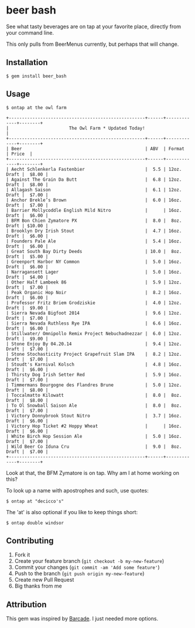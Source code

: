 # beer bash

See what tasty beverages are on tap at your favorite place, directly from your command line.

This only pulls from BeerMenus currently, but perhaps that will change.


## Installation

    $ gem install beer_bash


## Usage

    $ ontap at the owl farm

    +----------------------------------------------------+------+-------------+--------+
    |                       The Owl Farm * Updated Today!                              |
    +----------------------------------------------------+------+-------------+--------+
    | Beer                                               | ABV  | Format      | Price  |
    +----------------------------------------------------+------+-------------+--------+
    | Aecht Schlenkerla Fastenbier                       |  5.5 | 12oz. Draft |  $8.00 |
    | Against The Grain Da Butt                          |  6.8 | 12oz. Draft |  $8.00 |
    | Allagash Saison                                    |  6.1 | 12oz. Draft |  $7.00 |
    | Anchor Brekle’s Brown                              |  6.0 | 16oz. Draft |  $7.00 |
    | Barrier Mollycoddle English Mild Nitro             |      | 16oz. Draft |  $6.00 |
    | BFM Bon Chien Zymatore PX                          |  8.0 |  8oz. Draft | $10.00 |
    | Brooklyn Dry Irish Stout                           |  4.7 | 16oz. Draft |  $6.00 |
    | Founders Pale Ale                                  |  5.4 | 16oz. Draft |  $6.00 |
    | Great South Bay Dirty Deeds                        | 10.0 |  8oz. Draft |  $5.00 |
    | Greenport Harbor NY Common                         |  5.0 | 16oz. Draft |  $6.00 |
    | Narragansett Lager                                 |  5.0 | 16oz. Draft |  $4.00 |
    | Other Half Lambeek 86                              |  5.9 | 12oz. Draft |  $7.00 |
    | Peak Organic Hop Noir                              |  8.2 | 16oz. Draft |  $6.00 |
    | Professor Fritz Briem Grodziskie                   |  4.0 | 12oz. Draft |  $9.00 |
    | Sierra Nevada Bigfoot 2014                         |  9.6 | 12oz. Draft |  $7.00 |
    | Sierra Nevada Ruthless Rye IPA                     |  6.6 | 16oz. Draft |  $6.00 |
    | Stillwater/ Omnipollo Remix Project Nebuchadnezzar |  6.0 | 12oz. Draft |  $9.00 |
    | Stone Enjoy By 04.20.14                            |  9.4 | 12oz. Draft |  $7.00 |
    | Stone Stochasticity Project Grapefruit Slam IPA    |  8.2 | 12oz. Draft |  $7.00 |
    | Stoudt's Karnival Kolsch                           |  4.8 | 16oz. Draft |  $6.00 |
    | Thirsty Dog Irish Setter Red                       |  5.9 | 16oz. Draft |  $7.00 |
    | Timmermans Bourgogne des Flandres Brune            |  5.0 | 12oz. Draft |  $8.00 |
    | Toccalmatto Kilowatt                               |  8.0 |  8oz. Draft |  $8.00 |
    | To Ol Snowball Saison Ale                          |  8.0 |  8oz. Draft |  $7.00 |
    | Victory Donnybrook Stout Nitro                     |  3.7 | 16oz. Draft |  $6.00 |
    | Victory Hop Ticket #2 Hoppy Wheat                  |      | 16oz. Draft |  $6.00 |
    | White Birch Hop Session Ale                        |  5.0 | 16oz. Draft |  $7.00 |
    | Wild Beer Co Iduna Cru                             |  9.0 |  8oz. Draft |  $7.00 |
    +----------------------------------------------------+------+-------------+--------+

Look at that, the BFM Zymatore is on tap. Why am I at home working on this?

To look up a name with apostrophes and such, use quotes:

    $ ontap at "decicco's"

The 'at' is also optional if you like to keep things short:

    $ ontap double windsor

## Contributing

1. Fork it
2. Create your feature branch (`git checkout -b my-new-feature`)
3. Commit your changes (`git commit -am 'Add some feature'`)
4. Push to the branch (`git push origin my-new-feature`)
5. Create new Pull Request
6. Big thanks from me


## Attribution

This gem was inspired by [Barcade](https://github.com/maxstoller/barcade). I just needed more options.
